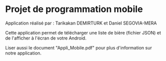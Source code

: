 # Projet de programmation mobile

Application réalisé par : Tarikakan DEMIRTURK et Daniel SEGOVIA-MERA

Cette application permet de télécharger une liste de bière (fichier JSON) et de l'afficher à l'écran de votre Android.

Liser aussi le document "Appli_Mobile.pdf" pour plus d'information sur notre application.
